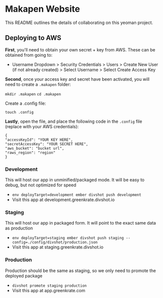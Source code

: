 # Makapen Website

This README outlines the details of collaborating on this yeoman project.

## Deploying to AWS

**First**, you'll need to obtain your own secret + key from AWS. These can be obtained from going to:

* Username Dropdown > Security Credentials > Users > Create New User (if not already created) > Select Username > Select Create Access Key

**Second**, once your access key and secret have been activated, you will need to create a `.makapen` folder:

`mkdir .makapen`
`cd .makapen`

Create a .config file:

`touch .config`

**Lastly**, open the file, and place the following code in the `.config` file (replace with your AWS credentials):

`{` <br />
  `"accessKeyId": "YOUR KEY HERE",` <br />
  `"secretAccessKey": "YOUR SECRET HERE",` <br />
  `"aws_bucket": "bucket url",` <br />
  `"raws_region": "region"` <br />
`}`


### Development

This will host our app in unminified/packaged mode. It will be easy to debug, but not optimized for speed

* `env deployTarget=development ember divshot push development`
* Visit this app at development.greenkrate.divshot.io

### Staging

This will host our app in packaged form. It will point to the exact same data as production

* `env deployTarget=staging ember divshot push staging --config=./config/divshot/production.json`
* Visit this app at staging.greenkrate.divshot.io

### Production

Production should be the same as staging, so we only need to promote the deployed package

* `divshot promote staging production`
* Visit this app at app.greenkrate.com
